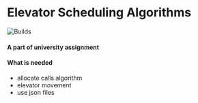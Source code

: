 # **Elevator Scheduling Algorithms**
![Builds](https://github.com/project-chip/connectedhomeip/workflows/Builds/badge.svg)


#### A part of university assignment 

#### What is needed 
- allocate calls algorithm 
- elevator movement 
- use json files 
